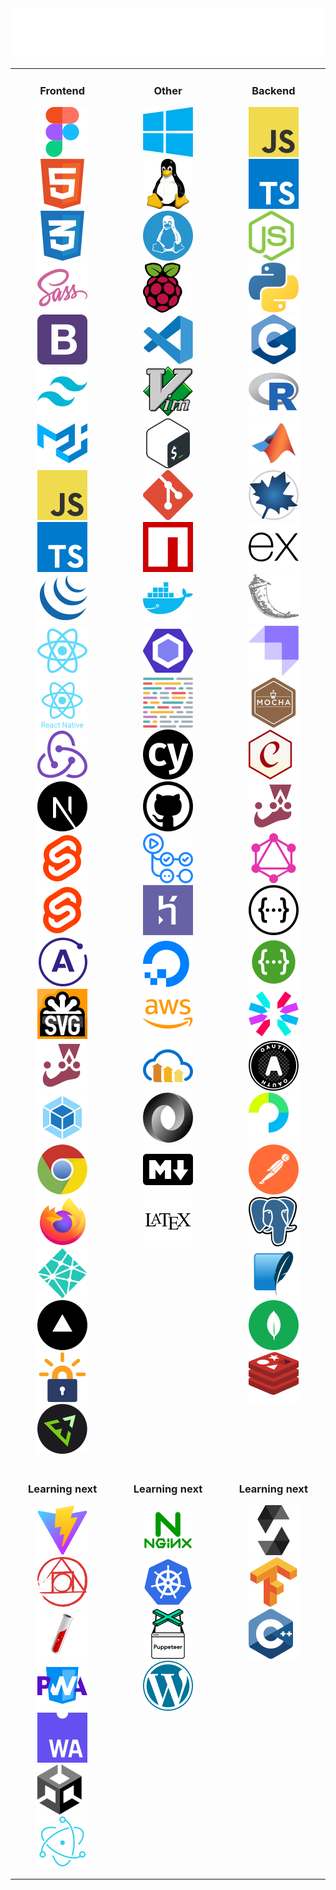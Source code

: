 <div align="center">
<img src="images/Banner.svg" alt="Technologies and tools banner"/>
</div>

<table><tr><td valign="top" width="33%" align="center">

### Frontend

<a href="https://www.figma.com"><img src="images/Figma.svg" title="Figma"></a>
<a href="https://developer.mozilla.org/en-US/docs/Web/HTML"><img src="images/HTML.svg" title="HTML"></a>
<a href="https://developer.mozilla.org/en-US/docs/Web/CSS"><img src="images/CSS.svg" title="CSS"></a>
<a href="https://sass-lang.com/"><img src="images/Sass.svg" title="Sass"></a>
<a href="https://getbootstrap.com/"><img src="images/Bootstrap.svg" title="Bootstrap"></a>
<a href="https://tailwindcss.com/"><img src="images/Tailwind-CSS.svg" title="Tailwind CSS"></a>
<a href="https://mui.com/"><img src="images/Material-UI.svg" title="Material UI"></a>
<a href="https://developer.mozilla.org/en-US/docs/Web/JavaScript"><img src="images/JavaScript.svg" title="JavaScript"></a>
<a href="https://www.typescriptlang.org/"><img src="images/TypeScript.svg" title="TypeScript"></a>
<a href="https://jquery.com/"><img src="images/jQuery.svg" title="jQuery"></a>
<a href="https://reactjs.org/"><img src="images/React.svg" title="React"></a>
<a href="https://reactnative.dev/"><img src="images/React-Native.svg" title="React Native"></a>
<a href="https://redux.js.org/"><img src="images/Redux.svg" title="Redux"></a>
<a href="https://nextjs.org/"><img src="images/Next-js.svg" title="Next.js"></a>
<a href="https://svelte.dev/"><img src="images/Svelte.svg" title="Svelte"></a>
<a href="https://kit.svelte.dev/"><img src="images/SvelteKit.svg" title="SvelteKit"></a>
<a href="https://www.apollographql.com/"><img src="images/Apollo-GraphQL.svg" title="Apollo GraphQL"></a>
<a href="https://developer.mozilla.org/en-US/docs/Web/SVG"><img src="images/SVG.svg" title="SVG"></a>
<a href="https://jestjs.io/"><img src="images/Jest.svg" title="Jest"></a>
<a href="https://webpack.js.org/"><img src="images/Webpack.svg" title="Webpack"></a>
<a href="https://developer.chrome.com/docs/devtools/"><img src="images/Chrome.svg" title="Chrome developer tools"></a>
<a href="https://firefox-source-docs.mozilla.org/devtools-user/index.html"><img src="images/Firefox.svg" title="Firefox developer tools"></a>
<a href="https://www.netlify.com/"><img src="images/Netlify.svg" title="Netlify"></a>
<a href="https://vercel.com/"><img src="images/Vercel.svg" title="Vercel"></a>
<a href="https://letsencrypt.org/"><img src="images/Lets-Encrypt.svg" title="Let's Encrypt"></a>
<a href="https://emmet.io/"><img src="images/Emmet.svg" title="Emmet"></a>

</td><td valign="top" width="34%" align="center">

### Other

<a href="https://en.wikipedia.org/wiki/Microsoft_Windows"><img src="images/Windows.svg" title="Windows"></a>
<a href="https://www.linux.org/"><img src="images/Linux.svg" title="Linux"></a>
<a href="https://docs.microsoft.com/en-us/windows/wsl/"><img src="images/WSL.svg" title="Windows Subsystem for Linux (WSL)"></a>
<a href="https://www.raspbian.org/"><img src="images/Raspbian.svg" title="Raspbian"></a>
<a href="https://code.visualstudio.com/"><img src="images/Visual-Studio-Code.svg" title="Visual Studio Code"></a>
<a href="https://marketplace.visualstudio.com/items?itemName=vscodevim.vim"><img src="images/Vim.svg" title="Vim"></a>
<a href="https://en.wikipedia.org/wiki/Bash_(Unix_shell)"><img src="images/Bash.svg" title="Bash"></a>
<a href="https://git-scm.com/"><img src="images/Git.svg" title="Git"></a>
<a href="https://www.npmjs.com/"><img src="images/NPM.svg" title="NPM"></a>
<a href="https://www.docker.com/"><img src="images/Docker.svg" title="Docker"></a>
<a href="https://eslint.org/"><img src="images/ESLint.svg" title="ESLint"></a>
<a href="https://prettier.io/"><img src="images/Prettier.svg" title="Prettier"></a>
<a href="https://www.cypress.io/"><img src="images/Cypress.svg" title="Cypress"></a>
<a href="https://github.com/"><img src="images/GitHub.svg" title="GitHub"></a>
<a href="https://github.com/features/actions"><img src="images/Github-Actions.svg" title="GitHub Actions"></a>
<a href="https://www.heroku.com"><img src="images/Heroku.svg" title="Heroku"></a>
<a href="https://www.digitalocean.com/"><img src="images/DigitalOcean.svg" title="Digital Ocean"></a>
<a href="https://aws.amazon.com/"><img src="images/AWS.svg" title="AWS"></a>
<a href="https://cloudinary.com/"><img src="images/Cloudinary.svg" title="Cloudinary"></a>
<a href="https://www.json.org/json-en.html"><img src="images/JSON.svg" title="JSON"></a>
<a href="https://en.wikipedia.org/wiki/Markdown"><img src="images/Markdown.svg" title="Markdown"></a>
<a href="https://www.latex-project.org/"><img src="images/LaTeX.svg" title="LaTeX"></a>

</td><td valign="top" width="33%" align="center">

### Backend

<a href="https://developer.mozilla.org/en-US/docs/Web/JavaScript"><img src="images/JavaScript.svg" title="JavaScript"></a>
<a href="https://www.typescriptlang.org/"><img src="images/TypeScript.svg" title="TypeScript"></a>
<a href="https://nodejs.org"><img src="images/NodeJS.svg" title="NodeJS"></a>
<a href="https://www.python.org/"><img src="images/Python.svg" title="Python"></a>
<a href="https://en.wikipedia.org/wiki/C_(programming_language)"><img src="images/C.svg" title="C"></a>
<a href="https://www.r-project.org/"><img src="images/R.svg" title="R"></a>
<a href="https://www.mathworks.com/products/matlab.html"><img src="images/MATLAB.svg  " title="MATLAB"></a>
<a href="https://www.maplesoft.com/products/Maple/"><img src="images/Maple.svg" title="Maple"></a>
<a href="https://expressjs.com/"><img src="images/Express.svg" title="Express"></a>
<a href="https://flask.palletsprojects.com/en/2.0.x/"><img src="images/Flask.svg" title="Flask"></a>
<a href="https://strapi.io/"><img src="images/Strapi.svg" title="Strapi"></a>
<a href="https://mochajs.org/"><img src="images/Mocha.svg" title="Mocha"></a>
<a href="https://www.chaijs.com/"><img src="images/Chai.svg" title="Chai"></a>
<a href="https://jestjs.io/"><img src="images/Jest.svg" title="Jest"></a>
<a href="https://graphql.org/"><img src="images/GraphQL.svg" title="GraphQL"></a>
<a href="https://en.wikipedia.org/wiki/Representational_state_transfer"><img src="images/REST.svg" title="REST APIs"></a>
<a href="https://swagger.io/"><img src="images/Swagger.svg" title="Swagger"></a>
<a href="https://jwt.io/"><img src="images/JWT.svg" title="JSON Web Tokens"></a>
<a href="https://www.oauth.com/"><img src="images/OAuth.svg" title="OAuth"></a>
<a href="https://www.passportjs.org/"><img src="images/Passport.svg" title="Passport"></a>
<a href="https://www.postman.com/"><img src="images/Postman.svg" title="Postman"></a>
<a href="https://www.postgresql.org/"><img src="images/PostgreSQL.svg" title="PostgreSQL"></a>
<a href="https://www.sqlite.org/index.html"><img src="images/SQLite.svg" title="SQLite"></a>
<a href="https://www.mongodb.com/"><img src="images/MongoDB.svg" title="MongoDB"></a>
<a href="https://redis.io/"><img src="images/Redis.svg" title="Redis"></a>

</td></tr><tr><td valign="top" width="33%" align="center">

<!-- Frontend -->

### Learning next

<a href="https://vitejs.dev/"><img src="images/Vite.svg" title="Vite"></a>
<a href="https://postcss.org/"><img src="images/PostCSS.svg" title="PostCSS"></a>
<a href="https://jekyllrb.com/"><img src="images/Jekyll.svg" title="Jekyll"></a>
<a href="https://web.dev/progressive-web-apps/"><img src="images/PWA.svg" title="Progressive Web Apps"></a>
<a href="https://developer.mozilla.org/en-US/docs/WebAssembly"><img src="images/WebAssembly.svg" title="WebAxissembly"></a>
<a href="https://unity.com/"><img src="images/Unity.svg" title="Unity"></a>
<a href="https://www.electronjs.org/"><img src="images/Electron.svg" title="Electron"></a>

</td><td valign="top" width="34%" align="center">

<!-- Other -->

### Learning next

<a href="https://www.nginx.com/"><img src="images/NGINX.svg" title="NGINX"></a>
<a href="https://kubernetes.io/"><img src="images/Kubernetes.svg" title="Kubernetes"></a>
<a href="https://pptr.dev/"><img src="images/Puppeteer.svg" title="Puppeteer"></a>
<a href="https://wordpress.com/"><img src="images/Wordpress.svg" title="Wordpress"></a>

</td><td valign="top" width="33%" align="center">

<!-- Backend -->

### Learning next

<a href="https://docs.soliditylang.org"><img src="images/Solidity.svg" title="Solidity"></a>
<a href="https://www.tensorflow.org/"><img src="images/TensorFlow.svg" title="TensorFlow"></a>
<a href="https://en.wikipedia.org/wiki/C%2B%2B"><img src="images/C++.svg" title="C++"></a>

</td></tr></table>
